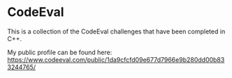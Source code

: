 CodeEval
========

This is a collection of the CodeEval challenges that have been completed in C++.

My public profile can be found here: https://www.codeeval.com/public/1da9cfcfd09e677d7966e9b280dd00b833244765/
